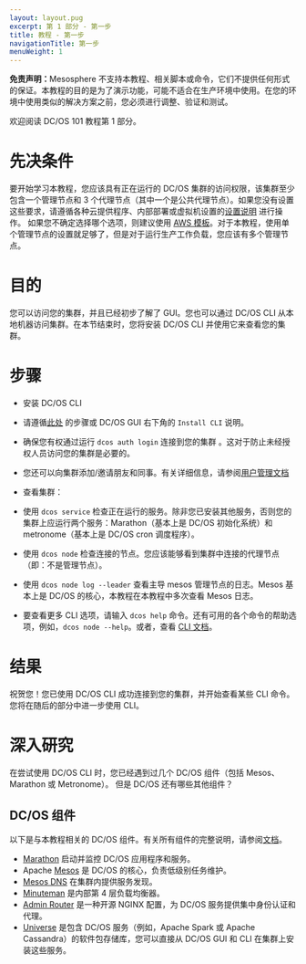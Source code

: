 ```yaml
---
layout: layout.pug
excerpt: 第 1 部分 - 第一步
title: 教程 - 第一步
navigationTitle: 第一步
menuWeight: 1
---
```


<p class="message--warning"><strong>免责声明：</strong>Mesosphere 不支持本教程、相关脚本或命令，它们不提供任何形式的保证。本教程的目的是为了演示功能，可能不适合在生产环境中使用。在您的环境中使用类似的解决方案之前，您必须进行调整、验证和测试。</p>

欢迎阅读 DC/OS 101 教程第 1 部分。

# 先决条件
要开始学习本教程，您应该具有正在运行的 DC/OS 集群的访问权限，该集群至少包含一个管理节点和 3 个代理节点（其中一个是公共代理节点）。如果您没有设置这些要求，请遵循各种云提供程序、内部部署或虚拟机设置的[设置说明](/dcos/cn/1.11/installing/) 进行操作。
如果您不确定选择哪个选项，则建议使用 <a href="https://downloads.dcos.io/dcos/stable/aws.html" target="_blank">AWS 模板</a>。对于本教程，使用单个管理节点的设置就足够了，但是对于运行生产工作负载，您应该有多个管理节点。

# 目的
您可以访问您的集群，并且已经初步了解了 GUI。您也可以通过 DC/OS CLI 从本地机器访问集群。在本节结束时，您将安装 DC/OS CLI 并使用它来查看您的集群。

# 步骤
 * 安装 DC/OS CLI
 * 请遵循[此处](/dcos/cn/1.11/cli/install/) 的步骤或 DC/OS GUI 右下角的 `Install CLI` 说明。
 * 确保您有权通过运行 `dcos auth login` 连接到您的集群 。这对于防止未经授权人员访问您的集群是必要的。
 * 您还可以向集群添加/邀请朋友和同事。有关详细信息，请参阅[用户管理文档](/dcos/cn/1.11/security/ent/users-groups/)

 * 查看集群：
 * 使用 `dcos service` 检查正在运行的服务。除非您已安装其他服务，否则您的集群上应运行两个服务：Marathon（基本上是 DC/OS 初始化系统）和 metronome（基本上是 DC/OS cron 调度程序）。
 * 使用 `dcos node` 检查连接的节点。您应该能够看到集群中连接的代理节点（即：不是管理节点）。
 * 使用 `dcos node log --leader` 查看主导 mesos 管理节点的日志。Mesos 基本上是 DC/OS 的核心，本教程在本教程中多次查看 Mesos 日志。
 * 要查看更多 CLI 选项，请输入 `dcos help` 命令。还有可用的各个命令的帮助选项，例如，`dcos node --help`。或者，查看 [CLI 文档](/dcos/cn/1.11/cli/)。

# 结果
祝贺您！您已使用 DC/OS CLI 成功连接到您的集群，并开始查看某些 CLI 命令。
您将在随后的部分中进一步使用 CLI。

# 深入研究
在尝试使用 DC/OS CLI 时，您已经遇到过几个 DC/OS 组件（包括 Mesos、Marathon 或 Metronome）。
但是 DC/OS 还有哪些其他组件？

## DC/OS 组件
以下是与本教程相关的 DC/OS 组件。有关所有组件的完整说明，请参阅[文档](/dcos/cn/1.11/overview/architecture/components/)。
* [Marathon](/dcos/cn/1.11/overview/architecture/components/#marathon) 启动并监控 DC/OS 应用程序和服务。
* Apache [Mesos](/dcos/cn/1.11/overview/architecture/components/#apache-mesos) 是 DC/OS 的核心，负责低级别任务维护。
* [Mesos DNS](/dcos/cn/1.11/overview/architecture/components/#mesos-dns) 在集群内提供服务发现。
* [Minuteman](/dcos/cn/1.11/overview/architecture/components/#minuteman) 是内部第 4 层负载均衡器。
* [Admin Router](/dcos/cn/1.11/overview/architecture/components/#admin-router) 是一种开源 NGINX 配置，为 DC/OS 服务提供集中身份认证和代理。
* [Universe](/dcos/cn/1.11/overview/architecture/components/#dcos-package-manager) 是包含 DC/OS 服务（例如，Apache Spark 或 Apache Cassandra）的软件包存储库，您可以直接从 DC/OS GUI 和 CLI 在集群上安装这些服务。
